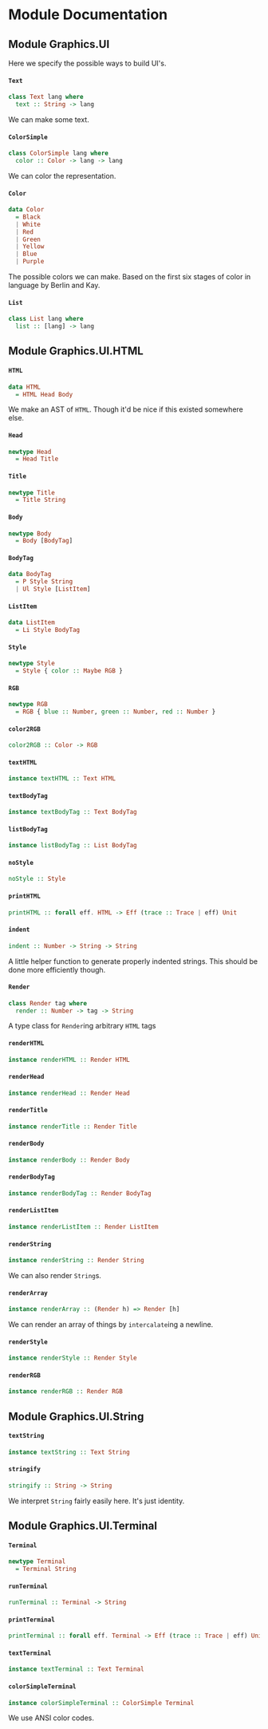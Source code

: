 # Module Documentation

## Module Graphics.UI


Here we specify the possible ways to build UI's. 

#### `Text`

``` purescript
class Text lang where
  text :: String -> lang
```

We can make some text.

#### `ColorSimple`

``` purescript
class ColorSimple lang where
  color :: Color -> lang -> lang
```

We can color the representation.

#### `Color`

``` purescript
data Color
  = Black 
  | White 
  | Red 
  | Green 
  | Yellow 
  | Blue 
  | Purple 
```

The possible colors we can make.
Based on the first six stages of color in language by Berlin and Kay.

#### `List`

``` purescript
class List lang where
  list :: [lang] -> lang
```



## Module Graphics.UI.HTML


#### `HTML`

``` purescript
data HTML
  = HTML Head Body
```

We make an AST of `HTML`.
Though it'd be nice if this existed somewhere else.

#### `Head`

``` purescript
newtype Head
  = Head Title
```


#### `Title`

``` purescript
newtype Title
  = Title String
```


#### `Body`

``` purescript
newtype Body
  = Body [BodyTag]
```


#### `BodyTag`

``` purescript
data BodyTag
  = P Style String
  | Ul Style [ListItem]
```


#### `ListItem`

``` purescript
data ListItem
  = Li Style BodyTag
```


#### `Style`

``` purescript
newtype Style
  = Style { color :: Maybe RGB }
```


#### `RGB`

``` purescript
newtype RGB
  = RGB { blue :: Number, green :: Number, red :: Number }
```


#### `color2RGB`

``` purescript
color2RGB :: Color -> RGB
```


#### `textHTML`

``` purescript
instance textHTML :: Text HTML
```


#### `textBodyTag`

``` purescript
instance textBodyTag :: Text BodyTag
```


#### `listBodyTag`

``` purescript
instance listBodyTag :: List BodyTag
```


#### `noStyle`

``` purescript
noStyle :: Style
```


#### `printHTML`

``` purescript
printHTML :: forall eff. HTML -> Eff (trace :: Trace | eff) Unit
```


#### `indent`

``` purescript
indent :: Number -> String -> String
```

A little helper function to generate properly indented strings.
This should be done more efficiently though.

#### `Render`

``` purescript
class Render tag where
  render :: Number -> tag -> String
```

A type class for `Render`ing arbitrary `HTML` tags

#### `renderHTML`

``` purescript
instance renderHTML :: Render HTML
```


#### `renderHead`

``` purescript
instance renderHead :: Render Head
```


#### `renderTitle`

``` purescript
instance renderTitle :: Render Title
```


#### `renderBody`

``` purescript
instance renderBody :: Render Body
```


#### `renderBodyTag`

``` purescript
instance renderBodyTag :: Render BodyTag
```


#### `renderListItem`

``` purescript
instance renderListItem :: Render ListItem
```


#### `renderString`

``` purescript
instance renderString :: Render String
```

We can also render `String`s.

#### `renderArray`

``` purescript
instance renderArray :: (Render h) => Render [h]
```

We can render an array of things by `intercalate`ing a newline.

#### `renderStyle`

``` purescript
instance renderStyle :: Render Style
```


#### `renderRGB`

``` purescript
instance renderRGB :: Render RGB
```



## Module Graphics.UI.String


#### `textString`

``` purescript
instance textString :: Text String
```


#### `stringify`

``` purescript
stringify :: String -> String
```

We interpret `String` fairly easily here. It's just identity.


## Module Graphics.UI.Terminal


#### `Terminal`

``` purescript
newtype Terminal
  = Terminal String
```


#### `runTerminal`

``` purescript
runTerminal :: Terminal -> String
```


#### `printTerminal`

``` purescript
printTerminal :: forall eff. Terminal -> Eff (trace :: Trace | eff) Unit
```


#### `textTerminal`

``` purescript
instance textTerminal :: Text Terminal
```


#### `colorSimpleTerminal`

``` purescript
instance colorSimpleTerminal :: ColorSimple Terminal
```

We use ANSI color codes.



